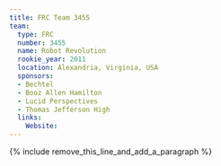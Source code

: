 ```yaml
---
title: FRC Team 3455
team:
  type: FRC
  number: 3455
  name: Robot Revolution
  rookie_year: 2011
  location: Alexandria, Virginia, USA
  sponsors:
  - Bechtel
  - Booz Allen Hamilton
  - Lucid Perspectives
  - Thomas Jefferson High
  links:
    Website:
---
```


{% include remove_this_line_and_add_a_paragraph %}